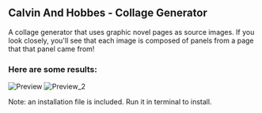 ## Calvin And Hobbes - Collage Generator
A collage generator that uses graphic novel pages as source images.
If you look closely, you'll see that each image is composed of panels from a page that that panel came from!

### Here are some results:
![Preview](https://i.imgur.com/8TuKmKQ.png)
![Preview_2](https://i.imgur.com/LGoOx2j.jpg)

Note: an installation file is included. Run it in terminal to install.
